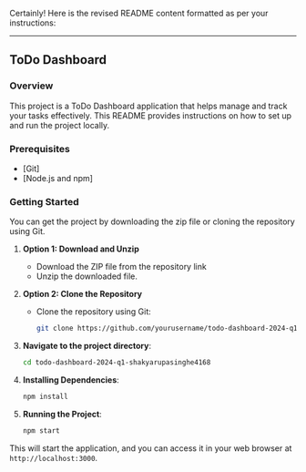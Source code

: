 Certainly! Here is the revised README content formatted as per your instructions:

---

## ToDo Dashboard

### Overview

This project is a ToDo Dashboard application that helps manage and track your tasks effectively. This README provides instructions on how to set up and run the project locally.

### Prerequisites

- [Git]
- [Node.js and npm]

### Getting Started

You can get the project by downloading the zip file or cloning the repository using Git.

1. **Option 1: Download and Unzip**
   - Download the ZIP file from the repository link 
   - Unzip the downloaded file.
   
2. **Option 2: Clone the Repository**
   - Clone the repository using Git:
     ```sh
     git clone https://github.com/yourusername/todo-dashboard-2024-q1-shakyarupasinghe4168.git
     ```

3. **Navigate to the project directory**:
   ```sh
   cd todo-dashboard-2024-q1-shakyarupasinghe4168
   ```

4. **Installing Dependencies**:
   ```sh
   npm install
   ```

5. **Running the Project**:
   ```sh
   npm start
   ```

This will start the application, and you can access it in your web browser at `http://localhost:3000`.

